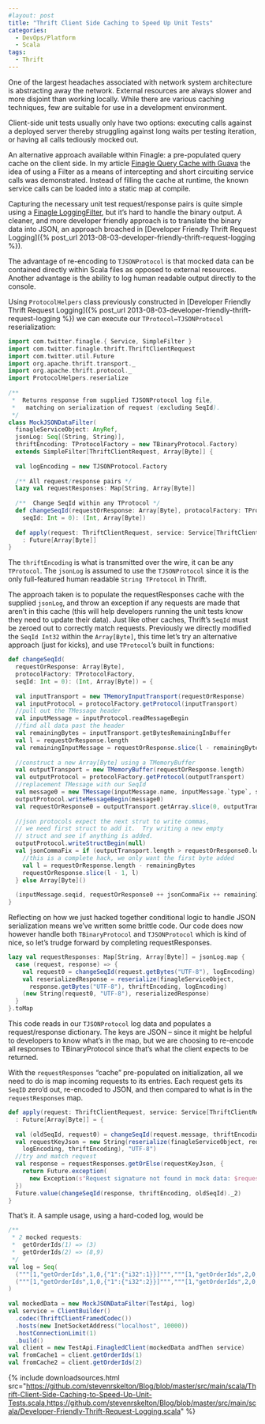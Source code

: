 ```yaml
---
#layout: post
title: "Thrift Client Side Caching to Speed Up Unit Tests"
categories:
  - DevOps/Platform
  - Scala
tags:
  - Thrift
---
```


One of the largest headaches associated with network system architecture is abstracting away the network. External
resources are always slower and more disjoint than working locally. While there are various caching techniques, few are
suitable for use in a development environment.

Client-side unit tests usually only have two options: executing calls against a deployed server thereby struggling
against long waits per testing iteration, or having all calls tediously mocked out.

An alternative approach available within Finagle: a pre-populated query cache on the client side. In my
article [Finagle Query Cache with Guava](http://stevenskelton.ca/finagle-query-cache-with-guava/) the idea of using a
Filter as a means of intercepting and short circuiting service calls was demonstrated. Instead of filling the cache at
runtime, the known service calls can be loaded into a static map at compile.

Capturing the necessary unit test request/response pairs is quite simple using
a [Finagle LoggingFilter](https://github.com/twitter/finagle/blob/master/finagle-core/src/main/scala/com/twitter/finagle/filter/LoggingFilter.scala),
but it’s hard to handle the binary output. A cleaner, and more developer friendly approach is to translate the binary
data into JSON, an approach broached in [Developer Friendly Thrift Request Logging]({% post_url
2013-08-03-developer-friendly-thrift-request-logging %}).

The advantage of re-encoding to `TJSONProtocol` is that mocked data can be contained directly within Scala files as
opposed to external resources. Another advantage is the ability to log human readable output directly to the console.

Using `ProtocolHelpers` class previously constructed in [Developer Friendly Thrift Request Logging]({% post_url
2013-08-03-developer-friendly-thrift-request-logging %}) we can execute our `TProtocol↔TJSONProtocol` reserialization:

```scala
import com.twitter.finagle.{ Service, SimpleFilter }
import com.twitter.finagle.thrift.ThriftClientRequest
import com.twitter.util.Future
import org.apache.thrift.transport._
import org.apache.thrift.protocol._
import ProtocolHelpers.reserialize
 
/**
 *  Returns response from supplied TJSONProtocol log file,
 *   matching on serialization of request (excluding SeqId).
 */
class MockJSONDataFilter(
  finagleServiceObject: AnyRef,
  jsonLog: Seq[(String, String)],
  thriftEncoding: TProtocolFactory = new TBinaryProtocol.Factory)
  extends SimpleFilter[ThriftClientRequest, Array[Byte]] {
 
  val logEncoding = new TJSONProtocol.Factory
 
  /** All request/response pairs */
  lazy val requestResponses: Map[String, Array[Byte]]
 
  /**  Change SeqId within any TProtocol */
  def changeSeqId(requestOrResponse: Array[Byte], protocolFactory: TProtocolFactory, 
    seqId: Int = 0): (Int, Array[Byte])
 
  def apply(request: ThriftClientRequest, service: Service[ThriftClientRequest, Array[Byte]])
    : Future[Array[Byte]] 
}
```

The `thriftEncoding` is what is transmitted over the wire, it can be any `TProtocol`. The `jsonLog` is assumed to use
the `TJSONProtocol` since it is the only full-featured human readable `String TProtocol` in Thrift.

The approach taken is to populate the requestResponses cache with the supplied `jsonLog`, and throw an exception if any
requests are made that aren’t in this cache (this will help developers running the unit tests know they need to update
their data). Just like other caches, Thrift’s `SeqId` must be zeroed out to correctly match requests. Previously we
directly modified the `SeqId Int32` within the `Array[Byte]`, this time let’s try an alternative approach (just for
kicks), and use `TProtocol`’s built in functions:

```scala
def changeSeqId(
  requestOrResponse: Array[Byte], 
  protocolFactory: TProtocolFactory, 
  seqId: Int = 0): (Int, Array[Byte]) = {
 
  val inputTransport = new TMemoryInputTransport(requestOrResponse)
  val inputProtocol = protocolFactory.getProtocol(inputTransport)
  //pull out the TMessage header
  val inputMessage = inputProtocol.readMessageBegin
  //find all data past the header
  val remainingBytes = inputTransport.getBytesRemainingInBuffer
  val l = requestOrResponse.length
  val remainingInputMessage = requestOrResponse.slice(l - remainingBytes, l)
 
  //construct a new Array[Byte] using a TMemoryBuffer
  val outputTransport = new TMemoryBuffer(requestOrResponse.length)
  val outputProtocol = protocolFactory.getProtocol(outputTransport)
  //replacement TMessage with our SeqId
  val message0 = new TMessage(inputMessage.name, inputMessage.`type`, seqId)
  outputProtocol.writeMessageBegin(message0)
  val requestOrResponse0 = outputTransport.getArray.slice(0, outputTransport.length)
 
  //json protocols expect the next strut to write commas,
  // we need first struct to add it.  Try writing a new empty
  // struct and see if anything is added.
  outputProtocol.writeStructBegin(null)
  val jsonCommaFix = if (outputTransport.length > requestOrResponse0.length) {
    //this is a complete hack, we only want the first byte added
    val l = requestOrResponse.length - remainingBytes
    requestOrResponse.slice(l - 1, l)
  } else Array[Byte]()
 
  (inputMessage.seqid, requestOrResponse0 ++ jsonCommaFix ++ remainingInputMessage)
}
```

Reflecting on how we just hacked together conditional logic to handle JSON serialization means we’ve written some
brittle code. Our code does now however handle both `TBinaryProtocol` and `TJSONProtocol` which is kind of nice, so
let’s trudge forward by completing requestResponses.

```scala
lazy val requestResponses: Map[String, Array[Byte]] = jsonLog.map {
  case (request, response) => {
    val request0 = changeSeqId(request.getBytes("UTF-8"), logEncoding)._2
    val reserializedResponse = reserialize(finagleServiceObject, 
      response.getBytes("UTF-8"), thriftEncoding, logEncoding)
    (new String(request0, "UTF-8"), reserializedResponse)
  }
}.toMap
```

This code reads in our `TJSONProtocol` log data and populates a request/response dictionary. The keys are JSON – since
it might be helpful to developers to know what’s in the map, but we are choosing to re-encode all responses to
TBinaryProtocol since that’s what the client expects to be returned.

With the `requestResponses` “cache” pre-populated on initialization, all we need to do is map incoming requests to its
entries.
Each request gets its `SeqID` zero’d out, re-encoded to JSON, and then compared to what is in the `requestResponses` map.

```scala
def apply(request: ThriftClientRequest, service: Service[ThriftClientRequest, Array[Byte]])
  : Future[Array[Byte]] = {
 
  val (oldSeqId, request0) = changeSeqId(request.message, thriftEncoding)
  val requestKeyJson = new String(reserialize(finagleServiceObject, request0, 
    logEncoding, thriftEncoding), "UTF-8")
  //try and match request
  val response = requestResponses.getOrElse(requestKeyJson, {
    return Future.exception(
      new Exception(s"Request signature not found in mock data: $requestKeyJson"))
  })
  Future.value(changeSeqId(response, thriftEncoding, oldSeqId)._2)
}
```

That’s it. A sample usage, using a hard-coded log, would be

```scala
/**
 * 2 mocked requests:
 *  getOrderIds(1) => (3)
 *  getOrderIds(2) => (8,9)
 */
val log = Seq(
  ("""[1,"getOrderIds",1,0,{"1":{"i32":1}}]""","""[1,"getOrderIds",2,0,{"0":{"lst":["rec",1,{"1":{"i32":3}}]}}]"""),
  ("""[1,"getOrderIds",1,0,{"1":{"i32":2}}]""","""[1,"getOrderIds",2,0,{"0":{"lst":["rec",2,{"1":{"i32":8}},{"1":{"i32":9}}]}}]""")
)
     
val mockedData = new MockJSONDataFilter(TestApi, log)
val service = ClientBuilder()
  .codec(ThriftClientFramedCodec())
  .hosts(new InetSocketAddress("localhost", 10000))
  .hostConnectionLimit(1)
  .build()
val client = new TestApi.FinagledClient(mockedData andThen service)
val fromCache1 = client.getOrderIds(1)
val fromCache2 = client.getOrderIds(2)
```

{%
include downloadsources.html
src="https://github.com/stevenrskelton/Blog/blob/master/src/main/scala/Thrift-Client-Side-Caching-to-Speed-Up-Unit-Tests.scala,https://github.com/stevenrskelton/Blog/blob/master/src/main/scala/Developer-Friendly-Thrift-Request-Logging.scala"
%}